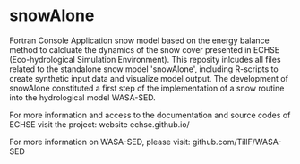 # snowAlone



Fortran Console Application snow model based on the energy balance method to calcluate the dynamics of the snow cover 
presented in ECHSE (Eco-hydrological Simulation Environment). This reposity inlcudes all files related to the standalone 
snow model 'snowAlone', including R-scripts to create synthetic input data and visualize model output. The development 
of snowAlone constituted a first step of the implementation of a snow routine into the hydrological model WASA-SED. 



For more information and access to the documentation and source codes of ECHSE visit the project: website echse.github.io/

For more information on WASA-SED, please visit: github.com/TillF/WASA-SED